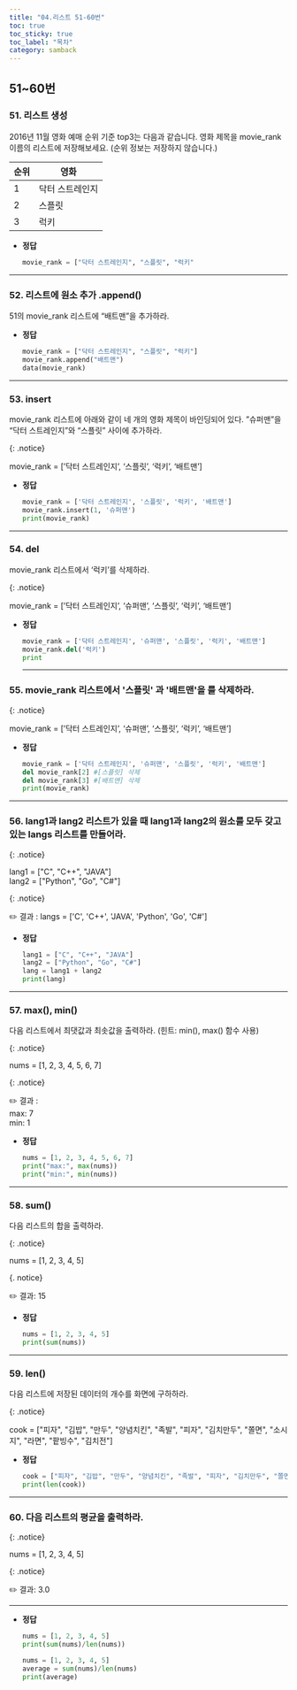 ```yaml
---
title: "04.리스트 51-60번"
toc: true
toc_sticky: true
toc_label: "목차"
category: samback
---
```


## 51~60번

### 51. 리스트 생성
2016년 11월 영화 예매 순위 기준 top3는 다음과 같습니다. 영화 제목을 movie_rank 이름의 리스트에 저장해보세요. (순위 정보는 저장하지 않습니다.)

| 순위 | 영화            |
| ---- | --------------- |
| 1    | 닥터 스트레인지 |
| 2    | 스플릿          |
| 3    | 럭키            |

- **정답**
  
    ```python
    movie_rank = ["닥터 스트레인지", "스플릿", "럭키"
    ```
    

---

### 52. 리스트에 원소 추가 .append() 
51의 movie_rank 리스트에 “배트맨”을 추가하라.

- **정답**
  
    ```python
    movie_rank = ["닥터 스트레인지", "스플릿", "럭키"]
    movie_rank.append("배트맨")
    data(movie_rank)
    ```
    

---

### 53. insert
movie_rank 리스트에 아래와 같이 네 개의 영화 제목이 바인딩되어 있다.
”슈퍼맨”을 “닥터 스트레인지”와 “스플릿” 사이에 추가하라.

{: .notice}

movie_rank = [’닥터 스트레인지’, ‘스플릿’, ‘럭키’, ‘배트맨’]

- **정답**
  
    ```python
    movie_rank = ['닥터 스트레인지', '스플릿', '럭키', '배트맨']
    movie_rank.insert(1, '슈퍼맨')
    print(movie_rank)
    ```
    

---

### 54. del
movie_rank 리스트에서 ‘럭키’를 삭제하라.

{: .notice}

movie_rank = [’닥터 스트레인지’, ‘슈퍼맨’, ‘스플릿’, ‘럭키’, ‘배트맨’]

- **정답**
  
    ```python
    movie_rank = ['닥터 스트레인지', '슈퍼맨', '스플릿', '럭키', '배트맨']
    movie_rank.del('럭키')
    print
    ```
    
    ---
    

### 55. movie_rank 리스트에서 '스플릿' 과 '배트맨'을 를 삭제하라.

{: .notice}

movie_rank = [’닥터 스트레인지’, ‘슈퍼맨’, ‘스플릿’, ‘럭키’, ‘배트맨’]

- **정답**
  
    ```python
    movie_rank = ['닥터 스트레인지', '슈퍼맨', '스플릿', '럭키', '배트맨']
    del movie_rank[2] #[스플릿] 삭제
    del movie_rank[3] #[배트맨] 삭제
    print(movie_rank)
    ```
    

---

### 56. lang1과 lang2 리스트가 있을 때 lang1과 lang2의 원소를 모두 갖고 있는 langs 리스트를 만들어라.

{: .notice}

lang1 = ["C", "C++", "JAVA"]<br>
lang2 = ["Python", "Go", "C#"]

{: .notice}

✏️ 결과 : 
langs = ['C', 'C++', 'JAVA', 'Python', 'Go', 'C#']

- **정답**
  
    ```python
    lang1 = ["C", "C++", "JAVA"]
    lang2 = ["Python", "Go", "C#"]
    lang = lang1 + lang2
    print(lang)
    ```
    

---

### 57. max(), min()
다음 리스트에서 최댓값과 최솟값을 출력하라. (힌트: min(), max() 함수 사용)

{: .notice}

nums = [1, 2, 3, 4, 5, 6, 7]

 {: .notice}

✏️ 결과 :<br>
max:  7<br>
min:  1

- **정답**
  
    ```python
    nums = [1, 2, 3, 4, 5, 6, 7]
    print("max:", max(nums))
    print("min:", min(nums))
    ```
    

---

### 58. sum()
다음 리스트의 합을 출력하라.

{: .notice}

nums = [1, 2, 3, 4, 5]

{. notice}

✏️ 결과: 15

- **정답**
  
    ```python
    nums = [1, 2, 3, 4, 5]
    print(sum(nums))
    ```
    

---

### 59. len()
다음 리스트에 저장된 데이터의 개수를 화면에 구하하라.

{: .notice}

cook = ["피자", "김밥", "만두", "양념치킨", "족발", "피자", "김치만두", "쫄면", "소시지", "라면", "팥빙수", "김치전"]

- **정답**
  
    ```python
    cook = ["피자", "김밥", "만두", "양념치킨", "족발", "피자", "김치만두", "쫄면", "소시지", "라면", "팥빙수", "김치전"]
    print(len(cook))
    ```
    

---

### 60. 다음 리스트의 평균을 출력하라.

{: .notice}

nums = [1, 2, 3, 4, 5]

{: .notice}

✏️ 결과: 3.0

---

- **정답**
  
    ```python
    nums = [1, 2, 3, 4, 5]
    print(sum(nums)/len(nums))
    ```
    
    ```python
    nums = [1, 2, 3, 4, 5]
    average = sum(nums)/len(nums)
    print(average)
    ```